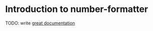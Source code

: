 # Introduction to number-formatter

TODO: write [great documentation](http://jacobian.org/writing/great-documentation/what-to-write/)
